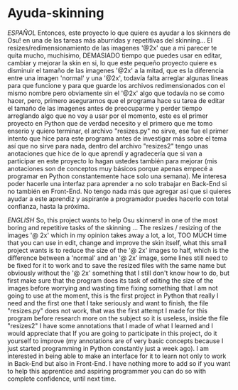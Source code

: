 # Ayuda-skinning
*ESPAÑOL*
Entonces, este proyecto lo que quiere es ayudar a los skinners de Osu! en una de las tareas más aburridas y repetitivas del 
skinning... El resizes/redimensionamiento de las imagenes '@2x' que a mi parecer te quita mucho, muchisimo, DEMASIADO tiempo que puedes usar en 
editar, cambiar y mejorar la skin en si, lo que este pequeño proyecto quiere es disminuir el tamaño de las imagenes '@2x' a la mitad, que es la
diferencia entre una imagen 'normal' y una '@2x', todavía falta arreglar algunas lineas para que funcione y para que guarde los archivos redimensionados
con el mismo nombre pero obviamente sin el '@2x' algo que todavía no se como hacer, pero, primero asegurarnos que el programa hace su tarea de editar el tamaño
de las imagenes antes de preocuparme y perder tiempo arreglando algo que no voy a usar por el momento, este es el primer proyecto en Python que de verdad 
necesito y el primero que me tomo enserio y quiero terminar, el archivo "resizes.py" no sirve, ese fue el primer intento que hice para este programa antes de 
investigar más sobre el tema así que no sirve para nada, dentro del archivo "resizes2" tengo unas anotaciones que hice de lo que aprendí y agradecería que 
si van a participar en este proyecto lo hagan ustedes también para mejorar (mis anotaciones son de conceptos muy básicos porque apenas empecé a programar en Python 
constantemente hace solo una semana). Me interesa poder hacerle una interfaz para aprender a no solo trabajar en Back-End si no también en Front-End.
No tengo nada más que agregar así que si quieres ayudar a este aprendiz y aspirante a programador puedes hacerlo con total confianza, hasta la próxima.

*ENGLISH*
So, this project wants to help Osu skinners! in one of the most boring and repetitive tasks of the
skinning ... The resizes / resizing of the images '@ 2x' which in my opinion takes away a lot, a lot, TOO MUCH time that you can use in
edit, change and improve the skin itself, what this small project wants is to reduce the size of the '@ 2x' images to half, which is the
difference between a 'normal' and an '@ 2x' image, some lines still need to be fixed for it to work and to save the resized files
with the same name but obviously without the '@ 2x' something that I still don't know how to do, but first make sure that the program does its task of editing the size
of the images before worrying and wasting time fixing something that I am not going to use at the moment, this is the first project in Python that really
I need and the first one that I take seriously and want to finish, the file "resizes.py" does not work, that was the first attempt I made for this program before
research more on the subject so it is useless, inside the file "resizes2" I have some annotations that I made of what I learned and I would appreciate that
If you are going to participate in this project, do it yourself to improve (my annotations are of very basic concepts because I just started programming in Python
constantly just a week ago). I am interested in being able to make an interface for it to learn not only to work in Back-End but also in Front-End.
I have nothing more to add so if you want to help this apprentice and aspiring programmer you can do so with complete confidence, until next time.
